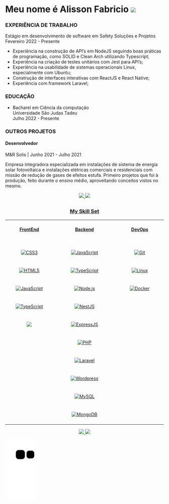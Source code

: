 
# Meu nome é Alisson Fabricio <img src="https://media.giphy.com/media/12oufCB0MyZ1Go/giphy.gif" width="50">

### EXPERIÊNCIA DE TRABALHO
Estágio em desenvolvimento de software
em Safety Soluções e Projetos <br />
Fevereiro 2022 - Presente

 - Experiência na construção de API’s em NodeJS seguindo boas práticas de programação, como SOLID e Clean Arch utilizando Typescript;
 - Experiência na criação de testes unitários com Jest para API’s;
 - Experiência na usabilidade de sistemas operacionais Linux, especialmente com Ubuntu;
 - Construção de interfaces interativas com ReactJS e React Native;
 - Experiência com framework Laravel;
 
### EDUCAÇÃO

- Bacharel em Ciência da computação <br />
Universidade São Judas Tadeu <br />
Julho 2022 - Presente <br />

### OUTROS PROJETOS

#### Desenvolvedor <br />
M&R Solis | Junho 2021 - Julho 2021 <br />

Empresa integradora especializada em instalações de sistema de energia solar fotovoltaica e instalações elétricas comerciais e residenciais com missão de redução de gases de efeitos estufa. Primeiro projetos que foi à produção, feito durante o ensino médio, aproveitando conceitos vistos no mesmo.

<div align="center">
  <a href="https://github.com/alissonFabricio04">
  <img height="180em" src="https://github-readme-stats.vercel.app/api?username=alissonFabricio04&show_icons=true&theme=radical&include_all_commits=true&count_private=true"/>
  <img height="180em" src="https://github-readme-stats.vercel.app/api/top-langs/?username=alissonFabricio04&layout=compact&langs_count=7&theme=radical"/>
</div>
  
##

<h3 align="center"> My Skill Set </h2>
  
<table align="center"><tr><td valign="top" width="30%" align="center">
  
 #### FrontEnd
 <div style="display: inline_block"><br> 
  <img style="margin: 20px" src="https://profilinator.rishav.dev/skills-assets/css3-original-wordmark.svg" alt="CSS3" height="55" />
  <img style="margin: 20px" src="https://profilinator.rishav.dev/skills-assets/html5-original-wordmark.svg" alt="HTML5" height="55" />
  <img style="margin: 20px" src="https://profilinator.rishav.dev/skills-assets/javascript-original.svg" alt="JavaScript" height="45" />
  <img style="margin: 20px" src="https://profilinator.rishav.dev/skills-assets/typescript-original.svg" alt="TypeScript" height="45" />
  <img style="margin: 20px" src="https://profilinator.rishav.dev/skills-assets/react-original-wordmark.svg" height="55" />
 </div>
  
 </td>
   <td valign="top" width="39%" align="center">
  
   #### Backend 
   <div style="display: inline_block"><br>
    <img style="margin: 20px" src="https://profilinator.rishav.dev/skills-assets/javascript-original.svg" alt="JavaScript" height="45" />
    <img style="margin: 20px" src="https://profilinator.rishav.dev/skills-assets/typescript-original.svg" alt="TypeScript" height="45" />
    <img style="margin: 20px" src="https://profilinator.rishav.dev/skills-assets/nodejs-original-wordmark.svg" alt="Node.js" height="80" /><br />
    <img style="margin: 20px" src="https://profilinator.rishav.dev/skills-assets/nestjs.svg" alt="NestJS" height="50" />
    <img style="margin: 20px" src="https://profilinator.rishav.dev/skills-assets/express-original-wordmark.svg" alt="ExpressJS" height="70" /><br />
    <img style="margin: 20px" src="https://profilinator.rishav.dev/skills-assets/php-original.svg" alt="PHP" height="60" />
    <img style="margin: 20px" src="https://profilinator.rishav.dev/skills-assets/laravel-plain-wordmark.svg" alt="Laravel" height="50" />
    <img style="margin: 20px" src="https://profilinator.rishav.dev/skills-assets/wordpress.png" alt="Wordpress" height="50" /><br />
    <img style="margin: 20px" src="https://profilinator.rishav.dev/skills-assets/mysql-original-wordmark.svg" alt="MySQL" height="60" />
    <img style="margin: 20px" src="https://profilinator.rishav.dev/skills-assets/mongodb-original-wordmark.svg" alt="MongoDB" height="60" /> 
   </div>

  </td>
  <td valign="top" width="30%" align="center">
  
   #### DevOps
   <div style="display: inline_block"><br>
     <img style="margin: 20px" src="https://profilinator.rishav.dev/skills-assets/git-scm-icon.svg" alt="Git" height="55" />
     <img style="margin: 20px" src="https://profilinator.rishav.dev/skills-assets/linux-original.svg" alt="Linux" height="55" />
     <img style="margin: 20px" src="https://profilinator.rishav.dev/skills-assets/docker-original-wordmark.svg" alt="Docker" height="60" />
   </div>
  </td>
 </table>
 
 <div align="center">
    <a href = "mailto:alissonfabricio.dev@gmail.com">
      <img src="https://img.shields.io/badge/-Gmail-%23333?style=for-the-badge&logo=gmail&logoColor=white" target="_blank">
    </a>
    <a href="https://www.linkedin.com/in/alisson-fabricio-dev/" target="_blank">
      <img src="https://img.shields.io/badge/-LinkedIn-%230077B5?style=for-the-badge&logo=linkedin&logoColor=white" target="_blank">
    </a>
  </div>
  
 ![Snake animation](https://github.com/rafaballerini/rafaballerini/blob/output/github-contribution-grid-snake.svg)
  
